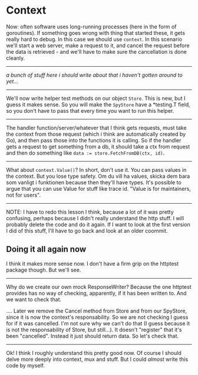 # Context

Now: often software uses long-running processes (here in the form of goroutines). If something goes wrong with thing that started these, it gets really hard to debug. In this case we should use `context`.
In this scenario we'll start a web server, make a request to it, and cancel the request before the data is retrieved - and we'll have to make sure the cancellation is done cleanly.

---

*a bunch of stuff here i should write about that i haven't gotten around to yet...* 

--- 

We'll now write helper test methods on our object `Store`. This is new, but I guess it makes sense. So you will make the `SpyStore` have a *testing.T field, so you don't have to pass that every time you want to run this helper.

---

The handler function/server/whatever that I think gets requests, must take the context from those request (which i think are automatically created by Go), and then pass those into the functions it is calling. So if the handler gets a request to get something from a db, it should take a ctx from request and then do something like `data := store.FetchFromDB(ctx, id)`.

---

What about `context.Value()`? In short, don't use it. You can pass values in the context. But you lose type safety. Om du vill ha values, skicka dem bara som vanligt i funktionen because then they'll have types. It's possible to argue that you can use Value for stuff like trace id. "Value is for maintainers, not for users".

---

NOTE: I have to redo this lesson I think, because a lot of it was pretty confusing, perhaps because I didn't really understand the http stuff. I will probably delete the code and do it again. If I want to look at the first version I did of this stuff, I'll have to go back and look at an older coommit.

## Doing it all again now

I think it makes more sense now. I don't have a firm grip on the httptest package though. But we'll see. 

---

Why do we create our own mock ResponseWriter? Because the one httptest provides has no way of checking, apparently, if it has been written to. And we want to check that.

.... Later we remove the Cancel method from Store and from our SpyStore, since it is now the context's responsability. So we are not checking I guess for if it was cancelled. I'm not sure why we can't do that (I guess because it is not the responsability of Store, but still...). It doesn't "register" that it's been "cancelled". Instead it just should return data. So let's check that.

---

Ok! I think I roughly understand this pretty good now. Of course I should delve more deeply into context, mux and stuff. But I could *almost* write this code by myself.